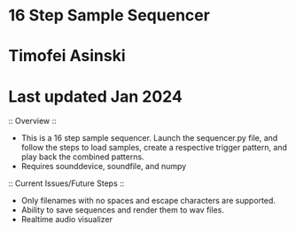# 16 Step Sample Sequencer
# Timofei Asinski
# Last updated Jan 2024
 :: Overview ::
- This is a 16 step sample sequencer. Launch the sequencer.py file, and follow the steps to load samples, create a respective trigger pattern,
and play back the combined patterns.
- Requires sounddevice, soundfile, and numpy

 :: Current Issues/Future Steps :: 
- Only filenames with no spaces and escape characters are supported.
- Ability to save sequences and render them to wav files.
- Realtime audio visualizer


